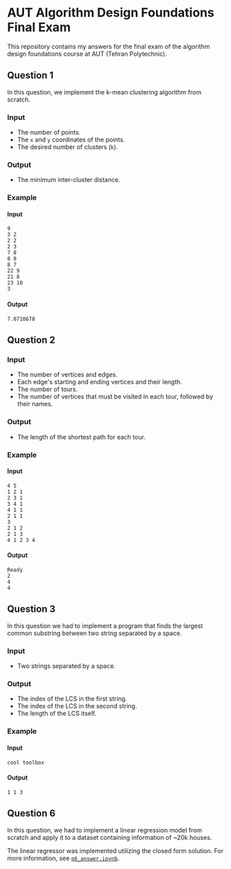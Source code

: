 # AUT Algorithm Design Foundations Final Exam

This repository contains my answers for the final exam of the algorithm design
foundations course at AUT (Tehran Polytechnic).

## Question 1

In this question, we implement the k-mean clustering algorithm from scratch.

### Input

- The number of points.
- The `x` and `y` coordinates of the points.
- The desired number of clusters (`k`).

### Output

- The minimum inter-cluster distance.

### Example

#### Input

```
9
3 2
2 2
2 3
7 8
8 8
8 7
22 9
21 8
23 10
3
```

#### Output

```
7.0710678
```

## Question 2

### Input

- The number of vertices and edges.
- Each edge's starting and ending vertices and their length.
- The number of tours.
- The number of vertices that must be visited in each tour, followed by their
  names.

### Output

- The length of the shortest path for each tour.

### Example

#### Input

```
4 5
1 2 1
2 3 1
3 4 1
4 1 1
2 1 1
3
2 1 2
2 1 3
4 1 2 3 4
```

#### Output

```
Ready
2
4
4
```

## Question 3

In this question we had to implement a program that finds the largest common
substring between two string separated by a space.

### Input

- Two strings separated by a space.

### Output

- The index of the LCS in the first string.
- The index of the LCS in the second string.
- The length of the LCS itself.

### Example

#### Input

```
cool toolbox
```

#### Output

```
1 1 3
```

## Question 6

In this question, we had to implement a linear regression model from scratch and
apply it to a dataset containing information of ~20k houses.

The linear regressor was implemented utilizing the closed form solution. For
more information, see [`q6_answer.ipynb`](./q6_answer.ipynb).
